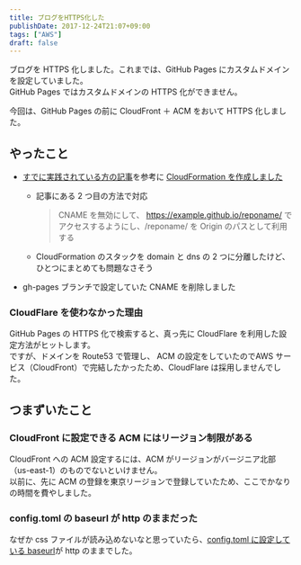 ```yaml
---
title: ブログをHTTPS化した
publishDate: 2017-12-24T21:07+09:00
tags: ["AWS"]
draft: false
---
```


ブログを HTTPS 化しました。これまでは、GitHub Pages にカスタムドメインを設定していました。  
GitHub Pages ではカスタムドメインの HTTPS 化ができません。

今回は、GitHub Pages の前に CloudFront ＋ ACM をおいて HTTPS 化しました。

## やったこと

* [すでに実践されている方の記事](https://qiita.com/iogi/items/82618c1d56abba6b9337)を参考に [CloudFormation を作成しました](https://github.com/70-10/blog/tree/master/cfn)

  * 記事にある 2 つ目の方法で対応

    > CNAME を無効にして、 https://example.github.io/reponame/ でアクセスするようにし、/reponame/ を Origin のパスとして利用する

  - CloudFormation のスタックを domain と dns の 2 つに分離したけど、ひとつにまとめても問題なさそう

* gh-pages ブランチで設定していた CNAME を削除しました

### CloudFlare を使わなかった理由

GitHub Pages の HTTPS 化で検索すると、真っ先に CloudFlare を利用した設定方法がヒットします。  
ですが、ドメインを Route53 で管理し、 ACM の設定をしていたのでAWS サービス（CloudFront）で完結したかったため、CloudFlare は採用しませんでした。

## つまずいたこと

### CloudFront に設定できる ACM にはリージョン制限がある

CloudFront への ACM 設定するには、ACM がリージョンがバージニア北部（us-east-1）のものでないといけません。  
以前に、先に ACM の登録を東京リージョンで登録していたため、ここでかなりの時間を費やしました。

### config.toml の baseurl が http のままだった

なぜか css ファイルが読み込めないなと思っていたら、[config.toml に設定している baseurl](https://github.com/70-10/blog/blob/master/config.toml#L3)が http のままでした。
